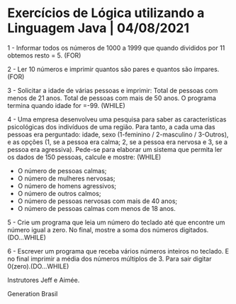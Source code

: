 # Exercícios de Lógica utilizando a Linguagem Java | 04/08/2021

1 - Informar todos os números de 1000 a 1999 que quando divididos por 11 obtemos resto = 5. (FOR)


2 - Ler 10 números e imprimir quantos são pares e quantos são ímpares. (FOR)


3 - Solicitar a idade de várias pessoas e imprimir: Total de pessoas com menos de 21 anos. Total de pessoas com mais de 50 anos. O programa termina quando idade for =-99. (WHILE)


4 - Uma empresa desenvolveu uma pesquisa para saber as características psicológicas dos indivíduos de uma região. Para tanto, a cada uma das pessoas era perguntado: idade, sexo (1-feminino / 2-masculino / 3-Outros), e as opções (1, se a pessoa era calma; 2, se a pessoa era nervosa e 3, se a pessoa era agressiva). Pede-se para elaborar um sistema que permita ler os dados de 150 pessoas, calcule e mostre: (WHILE)


* O número de pessoas calmas;
* O número de mulheres nervosas;
* O número de homens agressivos;
* O número de outros calmos;
* O número de pessoas nervosas com mais de 40 anos;
* O número de pessoas calmas com menos de 18 anos.


5 - Crie um programa que leia um número do teclado até que encontre um número igual a zero. No final, mostre a soma dos números digitados.(DO...WHILE)


6 - Escrever um programa que receba vários números inteiros no teclado. E no final imprimir a média dos números múltiplos de 3. Para sair digitar 0(zero).(DO...WHILE)


Instrutores Jeff e Aimée.

Generation Brasil
